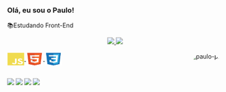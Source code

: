 ### Olá, eu sou o Paulo!

📚Estudando Front-End

<div align="center">
  <a href="https://github.com/gitpaulosouza">
  <img height="180em" src="https://github-readme-stats.vercel.app/api?username=gitpaulosouza&show_icons=true&theme=tokyonight&include_all_commits=true&count_private=true"/>
  <img height="180em" src="https://github-readme-stats.vercel.app/api/top-langs/?username=gitpaulosouza&layout=compact&langs_count=7&theme=tokyonight"/>
</div>
<div style="display: inline_block">
   <br>
  <img align="center" alt="Js" height="30" width="40" src="https://raw.githubusercontent.com/devicons/devicon/master/icons/javascript/javascript-plain.svg">
  <img align="center" alt="HTML" height="30" width="40" src="https://raw.githubusercontent.com/devicons/devicon/master/icons/html5/html5-original.svg">
  <img align="center" alt="CSS" height="30" width="40" src="https://raw.githubusercontent.com/devicons/devicon/master/icons/css3/css3-original.svg">
  <img align="right" alt="paulo-pic" height="150" style="border-radius:50px;" src="https://cdn.discordapp.com/attachments/881686659467452442/896421214971629618/ezgif.com-gif-maker.gif">
</div>
  
  ##
  
  <div> 
  <a href = "paulo.asouza@bandtec.com.br"><img src="https://img.shields.io/badge/Microsoft_Outlook-0078D4?style=for-the-badge&logo=microsoft-outlook&logoColor=white target="_blank"></a>
  <a href="https://instagram.com/andrade_souz " target="_blank"><img src="https://img.shields.io/badge/-Instagram-%23E4405F?style=for-the-badge&logo=instagram&logoColor=white" target="_blank"></a>
 <a href="https://discord.gg/pDbY76q8Qf" target="_blank"><img src="https://img.shields.io/badge/Discord-7289DA?style=for-the-badge&logo=discord&logoColor=white" target="_blank"></a>
  <a href="https://github.com/gitpaulosouza/gitpaulosouza" target="_blank"><img src="https://img.shields.io/badge/GitHub-100000?style=for-the-badge&logo=github&logoColor=white" target="_blank"></a> 
 
</div>
